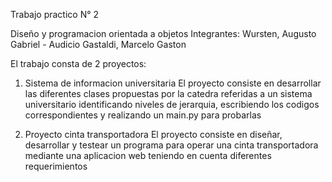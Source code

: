 Trabajo practico N° 2

Diseño y programacion orientada a objetos
Integrantes: Wursten, Augusto Gabriel - Audicio Gastaldi, Marcelo Gaston

El trabajo consta de 2 proyectos:
 1) Sistema de informacion universitaria
 El proyecto consiste en desarrollar las diferentes clases propuestas por la catedra referidas a un sistema universitario identificando niveles de jerarquia, escribiendo los codigos correspondientes y realizando un main.py para probarlas

 2) Proyecto cinta transportadora
 El proyecto consiste en diseñar, desarrollar y testear un programa para operar una cinta transportadora mediante una aplicacion web teniendo en cuenta diferentes requerimientos
 
